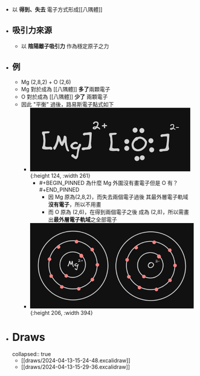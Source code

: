 - 以 **得到、失去** 電子方式形成[[八隅體]]
- ## 吸引力來源
	- 以 **陰陽離子吸引力** 作為穩定原子之力
- ## 例
	- Mg (2,8,2) + O (2,6)
	- Mg 對於成為 [[八隅體]] **多了**兩顆電子
	- O 對於成為 [[八隅體]] **少了** 兩顆電子
	- 因此 "平衡" 過後，路易斯電子點式如下
		- ![image.png](../assets/image_1712993520758_0.png){:height 124, :width 261}
			- #+BEGIN_PINNED
			  為什麼 Mg 外圍沒有畫電子但是 O 有？
			  #+END_PINNED
				- 因 Mg 原為(2,8,2)，而失去兩個電子過後
				  其最外層電子軌域 **沒有電子**，所以不用畫
				- 而 O 原為 (2,6)，在得到兩個電子之後
				  成為 (2,8)，所以需畫出**最外層電子軌域**之全部電子
		- ![image.png](../assets/image_1712993561878_0.png){:height 206, :width 394}
- # Draws
  collapsed:: true
	- [[draws/2024-04-13-15-24-48.excalidraw]]
	- [[draws/2024-04-13-15-29-36.excalidraw]]